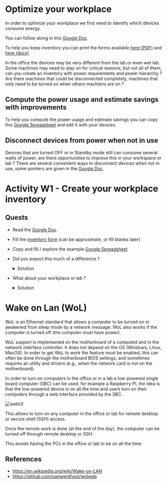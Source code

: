 # Optimize your workplace

In order to optimize your workplace we first need to identify which devices consume energy.

You can follow along in this [Google Doc](https://docs.google.com/document/d/1ox6DnssMnVwRgWk5dinfNk1_ZelgBprLPDnB-krPo1M/edit?usp=sharing).

To help you keep inventory you can print the forms available [here (PDF)](./FormDevices.pdf) and [here (docx)](./FormDevices.docx)

In the office the devices may be very different from the lab or even wet lab. Some machines may need to stay on for critical reasons, but not all of them, can you create an inventory with power requirements and power hierarchy ? Are there machines that could be disconnected completely, machines that only need to be turned on when others machiens are on ?

## Compute the power usage and estimate savings with improvements

To help you compute the power usage and estimate savings you can copy this [Google Spreadsheet](https://docs.google.com/spreadsheets/d/1f-pPH4afFR1CoBZoSZHbGGFKfHwLYhsH5GUhhnGVswQ/edit?usp=sharing) and edit it with your devices.

## Disconnect devices from power when not in use

Devices that are turned OFF or in Standby mode still can consume several watts of power, are there opportunities to improve this in your workspace or lab ? There are several convenient ways to disconnect devices when not in use, some pointers are given in the [Google Doc](https://docs.google.com/document/d/1ox6DnssMnVwRgWk5dinfNk1_ZelgBprLPDnB-krPo1M/edit?usp=sharing).

# Activity W1 - Create your workplace inventory

## Quests

* Read the [Google Doc](https://docs.google.com/document/d/1ox6DnssMnVwRgWk5dinfNk1_ZelgBprLPDnB-krPo1M/edit?usp=sharing).
* Fill the [inventory form](./FormDevices.pdf) (can be approximate, or fill blanks later)
* Copy and fill / explore the example [Google Spreadsheet](https://docs.google.com/spreadsheets/d/1f-pPH4afFR1CoBZoSZHbGGFKfHwLYhsH5GUhhnGVswQ/edit?usp=sharing)
* Did you expect this much of a difference ?
  <details>
  <summary>Solution</summary>
  I was not expecting my devices to draw so much energy, it is good that we added remote turn-ON of the PCs with wake-on-LAN, so that we can turn them on for remote work instead of leaving them ON 24/24h.

  Also I found out that my screens had a 25W difference based on the brightness setting ! This is huge ! They are however older screens and newer screens draw much less energy. I compared my old EIZOs to my new 4k Samsung and the difference was almost two-fold.

  Adding a primary-secondary plug really makes a difference too, and these devices are not that expensive (or else use a simple switched one). The savings (in KgCO2 and CHF) over the years can easily justify the acquisition of such a device.

  Devices such as keyboards and mice do not really account to much, so we don't really have to take them into account, however keyboards with full LED lighting for each key can still draw a few watts and should not be left ON all the time (e.g., if the computer provides power over USB even when OFF).

  My headphone amplifier takes a lot of energy as well, do I really need it ? No, but this is a luxury choice, don't blame yourself if you don't optimize everything to the max. For example, we sometimes take the car instead of the train for convenience, it happens. The important thing is to think about it and try to do the best without generating extra unnecessary stress or guilt.
  </details>
* What about your workplace or lab ?
  <details>
  <summary>Solution</summary>
  You tell me, are there a lot of machines ? Do some of them need to be ON all the time (incubators, freezers, aquarium filtration), or are there a few that could be switched OFF outside of office hours ? Some devices may have a very long and complex turn-ON procedure and maybe calibration, so they are usually kept ON, but what about all other machines ?
  </details>

# Wake on Lan (WoL)

WoL is an Ethernet standard that allows a computer to be turned on or awakened from sleep mode by a network message. WoL also works if the computer is turned off (the computer must have power).

WoL support is implemented on the motherboard of a computed and in the network interface controller. It does not depend on the OS (Windows, Linux, MacOS). In order to get WoL to work the feature must be enabled, this can often be done through the motherboard BIOS settings, and sometimes requires an utility and drivers (e.g., when the network card is not on the motherboard).

In order to turn on computers in the office or in a lab a low-powered single board computer (SBC) can be used, for example a Raspberry PI, the idea is that the low-powered device is on all the time and users turn on their computers through a web interface provided by the SBC.

![webUI](https://github.com/sameerdhoot/wolweb/raw/main/wolweb_ui.png)

This allows to turn on any computer in the office or lab for remote desktop or secure shell (SSH) access.

Once the remote work is done (at the end of the day), the computer can be turned off through remote desktop or SSH.

This avoids having the PCs in the office or lab to be on all the time.

## References

- https://en.wikipedia.org/wiki/Wake-on-LAN
- https://github.com/sameerdhoot/wolweb